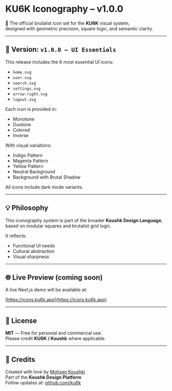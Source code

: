 # KU6K Iconography – v1.0.0

🎯 The official brutalist icon set for the **KU6K** visual system,  
designed with geometric precision, square logic, and semantic clarity.

---

## 📁 Version: `v1.0.0 — UI Essentials`

This release includes the 6 most essential UI icons:
- `home.svg`
- `user.svg`
- `search.svg`
- `settings.svg`
- `arrow-right.svg`
- `logout.svg`

Each icon is provided in:
- Monotone
- Duotone
- Colored
- Inverse

With visual variations:
- Indigo Pattern
- Magenta Pattern
- Yellow Pattern
- Neutral Background
- Background with Brutal Shadow

All icons include dark mode variants.

---

## 💡 Philosophy

This iconography system is part of the broader **Koushk Design Language**,  
based on modular squares and brutalist grid logic.

It reflects:
- Functional UI needs
- Cultural abstraction
- Visual sharpness

---

## 🌐 Live Preview (coming soon)
A live Next.js demo will be available at:

[https://icons.ku6k.app](https://icons.ku6k.app)

---

## 🪪 License
**MIT** — Free for personal and commercial use.  
Please credit **KU6K / Koushk** where applicable.

---

## 🔗 Credits
Created with love by [Mohsen Koushki](https://github.com/mohsenkoushki)  
Part of the **Koushk Design Platform**  
Follow updates at: [github.com/ku6k](https://github.com/ku6k)
